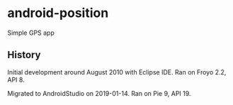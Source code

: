 # android-position
Simple GPS app

## History
Initial development around August 2010 with Eclipse IDE. Ran on Froyo 2.2, API 8.

Migrated to AndroidStudio on 2019-01-14. Ran on Pie 9, API 19.
